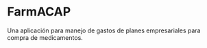# FarmACAP

Una aplicación para manejo de gastos de planes empresariales para
compra de medicamentos.

